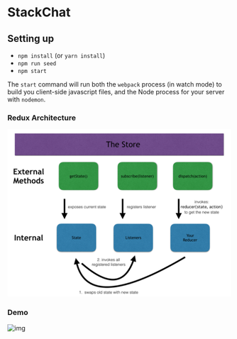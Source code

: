 # StackChat

## Setting up

* `npm install` (or `yarn install`)
* `npm run seed`
* `npm start`

The `start` command will run both the `webpack` process (in watch mode) to build you client-side javascript files, and the Node process for your server with `nodemon`.
### Redux Architecture
![img](redux-chart.png)
### Demo
![img](stackChat.gif)

